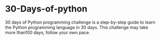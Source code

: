 # 30-Days-of-python

30 days of Python programming challenge is a step-by-step guide to learn the Python programming language in 30 days.
This challenge may take more than100 days, follow your own pace. 
